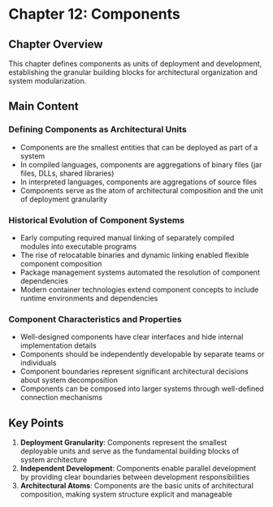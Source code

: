 # Chapter 12: Components

## Chapter Overview
This chapter defines components as units of deployment and development, establishing the granular building blocks for architectural organization and system modularization.

## Main Content

### Defining Components as Architectural Units
- Components are the smallest entities that can be deployed as part of a system
- In compiled languages, components are aggregations of binary files (jar files, DLLs, shared libraries)
- In interpreted languages, components are aggregations of source files
- Components serve as the atom of architectural composition and the unit of deployment granularity

### Historical Evolution of Component Systems
- Early computing required manual linking of separately compiled modules into executable programs
- The rise of relocatable binaries and dynamic linking enabled flexible component composition
- Package management systems automated the resolution of component dependencies
- Modern container technologies extend component concepts to include runtime environments and dependencies

### Component Characteristics and Properties
- Well-designed components have clear interfaces and hide internal implementation details
- Components should be independently developable by separate teams or individuals
- Component boundaries represent significant architectural decisions about system decomposition
- Components can be composed into larger systems through well-defined connection mechanisms

## Key Points
1. **Deployment Granularity**: Components represent the smallest deployable units and serve as the fundamental building blocks of system architecture
2. **Independent Development**: Components enable parallel development by providing clear boundaries between development responsibilities
3. **Architectural Atoms**: Components are the basic units of architectural composition, making system structure explicit and manageable